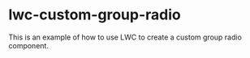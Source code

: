 # lwc-custom-group-radio

This is an example of how to use LWC to create a custom group radio component.
